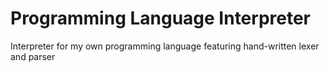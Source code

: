 # Programming Language Interpreter

Interpreter for my own programming language featuring hand-written lexer and parser
